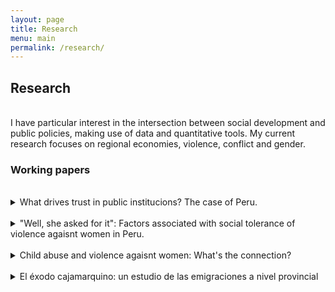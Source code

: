 ```yaml
---
layout: page
title: Research
menu: main
permalink: /research/
---
```


## Research

<br />
I have particular interest in the intersection between social development and public policies, making use of data and quantitative tools. My current research focuses on regional economies, violence, conflict and gender.

### Working papers
<br />

<details>
    <summary>What drives trust in public institucions? The case of Peru.</summary>
    <br />
    This paper, .

</details>
 <br />
<details>
    <summary> "Well, she asked for it": Factors associated with social tolerance of violence agaisnt women in Peru.</summary>
    <br />
    This is a research project . 


</details>

<br />
<details>
    <summary>Child abuse and violence agaisnt women: What's the connection? </summary>
    <br />
    This is a project in an early stage.


</details>

<br />
<details>
    <summary>El éxodo cajamarquino: un estudio de las emigraciones a nivel provincial</summary>
    <br />
    This is a project in an early stage..
    
### In progress
<br />

<details>
    <summary>Los efectos diferenciados del conflicto armado interno sobre el empleo en el Perú (with Juan Salavarriga).</summary>
    <br />
    This paper, .
</details>
 <br />
<details>
    <summary> ¿Empodera la educación a las mujeres? El impacto de la educación sobre la violencia de pareja (with Juan Salavarriga).</summary>
    <br />
    This is a research project . 
